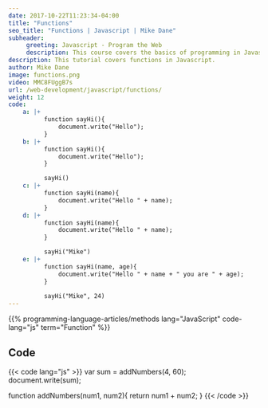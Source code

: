 ```yaml
---
date: 2017-10-22T11:23:34-04:00
title: "Functions"
seo_title: "Functions | Javascript | Mike Dane"
subheader:
     greeting: Javascript - Program the Web
     description: This course covers the basics of programming in Javascript. Work your way through the videos/articles and I'll teach you everything you need to know to make your website more responsive!
description: This tutorial covers functions in Javascript.
author: Mike Dane
image: functions.png
video: MMC8FUggB7s
url: /web-development/javascript/functions/
weight: 12
code:
    a: |+
          function sayHi(){
              document.write("Hello");
          }
    b: |+
          function sayHi(){
              document.write("Hello");
          }

          sayHi()
    c: |+
          function sayHi(name){
              document.write("Hello " + name);
          }
    d: |+
          function sayHi(name){
              document.write("Hello " + name);
          }

          sayHi("Mike")
    e: |+
          function sayHi(name, age){
              document.write("Hello " + name + " you are " + age);
          }
          
          sayHi("Mike", 24)
---
```


{{% programming-language-articles/methods lang="JavaScript" code-lang="js" term="Function" %}}


## Code

{{< code lang="js" >}}
var sum = addNumbers(4, 60);
document.write(sum);

function addNumbers(num1, num2){
     return num1 + num2;
}
{{< /code >}}